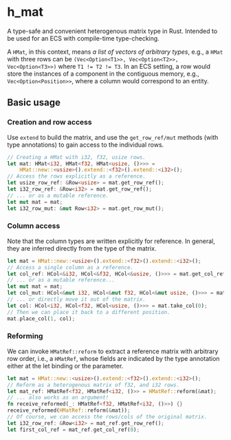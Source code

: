 # h_mat

A type-safe and convenient heterogenous matrix type in Rust. Intended to be used for an ECS with compile-time type-checking. 

A `HMat`, in this context, means *a list of vectors of arbitrary types*, e.g., a `HMat` with three rows can be `(Vec<Option<T1>>, Vec<Option<T2>>, Vec<Option<T3>>)` where `T1 != T2 != T3`. In an ECS setting, a row would store the instances of a component in the contiguous memory, e.g., `Vec<Option<Position>>`, where a column would correspond to an entity.

## Basic usage

### Creation and row access

Use `extend` to build the matrix, and use the `get_row_ref/mut` methods (with type annotations) to gain access to the individual rows.

```rust
// Creating a HMat with i32, f32, usize rows.
let mat: HMat<i32, HMat<f32, HMat<usize, ()>>> = 
    HMat::new::<usize>().extend::<f32>().extend::<i32>();
// Access the rows explicitly as a reference.
let usize_row_ref: &Row<usize> = mat.get_row_ref();
let i32_row_ref: &Row<i32> = mat.get_row_ref();
// ... or as a mutable reference.
let mut mat = mat;
let i32_row_mut: &mut Row<i32> = mat.get_row_mut();
```

### Column access

Note that the column types are written explicitly for reference. In general, they are inferred directly from the type of the matrix.

```rust
let mat = HMat::new::<usize>().extend::<f32>().extend::<i32>();
// Access a single column as a reference.
let col_ref: HCol<&i32, HCol<&f32, HCol<&usize, ()>>> = mat.get_col_ref(0);
// ... or as a mutable reference...
let mut mat = mat;
let col_mut: HCol<&mut i32, HCol<&mut f32, HCol<&mut usize, ()>>> = mat.get_col_mut(0);
// ... or directly move it out of the matrix.
let col: HCol<i32, HCol<f32, HCol<usize, ()>>> = mat.take_col(0);
// Then we can place it back to a different position.
mat.place_col(1, col);
```

### Reforming

We can invoke `HMatRef::reform` to extract a reference matrix with arbitrary row order, i.e., a `HMatRef`, whose fields are indicated by the type annotation either at the let binding or the parameter. 

```rust
let mat = HMat::new::<usize>().extend::<f32>().extend::<i32>();
// Reform as a heterogenous matrix of f32, and i32 rows.
let mat_ref: HMatRef<f32, HMatRef<i32, ()>> = HMatRef::reform(&mat);
// ... also works as an argument!
fn receive_reformed(_: HMatRef<f32, HMatRef<i32, ()>>) {}
receive_reformed(HMatRef::reform(&mat));
// Of course, we can access the rows/cols of the original matrix.
let i32_row_ref: &Row<i32> = mat_ref.get_row_ref();
let first_col_ref = mat_ref.get_col_ref(0);
```
